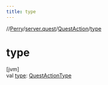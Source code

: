 ```yaml
---
title: type
---
```

//[Perry](../../../index.html)/[server.quest](../index.html)/[QuestAction](index.html)/[type](type.html)



# type



[jvm]\
val [type](type.html): [QuestActionType](../-quest-action-type/index.html)




